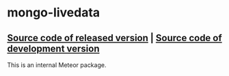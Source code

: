 # mongo-livedata
[Source code of released version](https://github.com/meteor/meteor/tree/master/packages/mongo-livedata) | [Source code of development version](https://github.com/meteor/meteor/tree/master/packages/mongo-livedata)
---

This is an internal Meteor package.